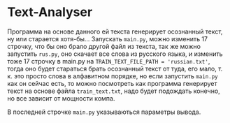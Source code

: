 # Text-Analyser
 Программа на основе данного ей текста генерирует осознанный текст, ну или старается хотя-бы...
 Запускать ```main.py```, можно изменить 17 строчку, что бы оно брало другой файл из текста, так же можно запустить ```rus.py```, оно скачает все слова из русского языка, и изменить тоже 17 строчку в main.py на ```TRAIN_TEXT_FILE_PATH = 'russian.txt'```, тогда оно будет стараться брать осознанный текст от туда, его мало, т. к. это просто слова в алфавитном порядке, но если запустить ```main.py``` как он сейчас есть, то можно посмотреть как программа генерирует текст на основе файла ```train_text.txt```, надо будет подождать конечно, но все зависит от мощности компа. 
 
  В последней строчке ```main.py``` указываються параметры вывода.
